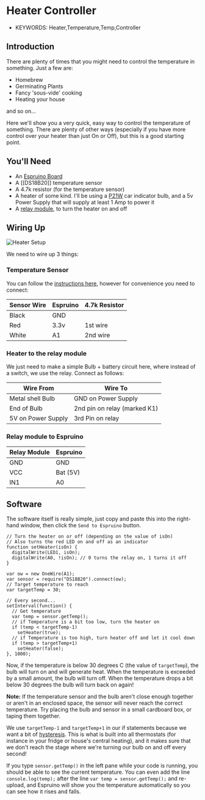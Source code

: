 <!--- Copyright (c) 2013 Gordon Williams, Pur3 Ltd. See the file LICENSE for copying permission. -->
Heater Controller
===============

* KEYWORDS: Heater,Temperature,Temp,Controller

Introduction
-----------

There are plenty of times that you might need to control the temperature in something. Just a few are:

* Homebrew
* Germinating Plants
* Fancy 'sous-vide' cooking
* Heating your house

and so on... 

Here we'll show you a very quick, easy way to control the temperature of something. There are plenty of other ways (especially if you have more control over your heater than just On or Off), but this is a good starting point.


You'll Need
----------

* An [Espruino Board](/EspruinoBoard)
* A [[DS18B20]] temperature sensor
* A 4.7k resistor (for the temperature sensor)
* A heater of some kind. I'll be using a [P21W](http://www.ebay.com/sch/i.html?_nkw=P21W+12V+21W+-led) car indicator bulb, and a 5v Power Supply that will supply at least 1 Amp to power it
* A [relay module](/Relays), to turn the heater on and off

Wiring Up
--------

![Heater Setup](setup.jpg)

We need to wire up 3 things:

### Temperature Sensor

You can follow the [instructions here](/DS18B20), however for convenience you need to connect:

| Sensor Wire | Espruino   | 4.7k Resistor |
| --------- | ---------- | ------------- |
| Black     |  GND   |               |
| Red       |  3.3v  | 1st wire      |
| White     |  A1    | 2nd wire      |

### Heater to the relay module

We just need to make a simple Bulb + battery circuit here, where instead of a switch, we use the relay. Connect as follows:

| Wire From | Wire To |
| --------- | ---------- |
| Metal shell Bulb   | GND on Power Supply          |
| End of Bulb        | 2nd pin on relay (marked K1) |
| 5V on Power Supply | 3rd Pin on relay             |

### Relay module to Espruino

| Relay Module | Espruino   |
| --- | --------- |
| GND |  GND      |
| VCC |  Bat (5V) |
| IN1 |  A0       |


Software
-------

The software itself is really simple, just copy and paste this into the right-hand window, then click the ```Send to Espruino``` button.

```
// Turn the heater on or off (depending on the value of isOn)
// Also turns the red LED on and off as an indicator
function setHeater(isOn) {
  digitalWrite(LED1, isOn);
  digitalWrite(A0, !isOn); // 0 turns the relay on, 1 turns it off
}

var ow = new OneWire(A1);
var sensor = require("DS18B20").connect(ow);
// Target temperature to reach
var targetTemp = 30;

// Every second...
setInterval(function() {
  // Get temperature
  var temp = sensor.getTemp();
  // if Temperature is a bit too low, turn the heater on
  if (temp < targetTemp-1)
    setHeater(true);
  // if Temperature is too high, turn heater off and let it cool down
  if (temp > targetTemp+1)
    setHeater(false);
}, 1000);
```

Now, if the temperature is below 30 degrees C (the value of ```targetTemp```), the bulb will turn on and will generate heat. When the temperature is exceeded by a small amount, the bulb will turn off. When the temperature drops a bit below 30 degrees the bulb will turn back on again!

**Note:** If the temperature sensor and the bulb aren't close enough together or aren't in an enclosed space, the sensor will never reach the correct temperature. Try placing the bulb and sensor in a small cardboard box, or taping them together. 

We use ```targetTemp-1``` and ```targetTemp+1``` in our if statements because we want a bit of [hysteresis](http://en.wikipedia.org/wiki/Hysteresis). This is what is built into all thermostats (for instance in your fridge or house's central heating), and it makes sure that we don't reach the stage where we're turning our bulb on and off every second!

If you type ```sensor.getTemp()``` in the left pane while your code is running, you should be able to see the current temperature. You can even add the line ```console.log(temp);``` after the line ```var temp = sensor.getTemp();``` and re-upload, and Espruino will show you the temperature automatically so you can see how it rises and falls.


